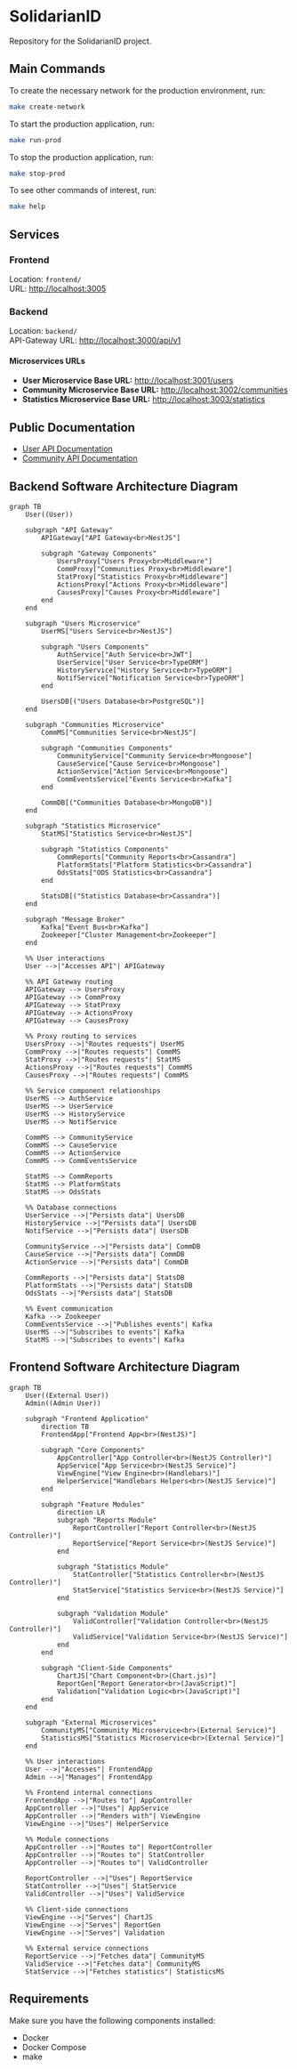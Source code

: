 # SolidarianID

Repository for the SolidarianID project.

## Main Commands

To create the necessary network for the production environment, run:

```sh
make create-network
```

To start the production application, run:

```sh
make run-prod
```

To stop the production application, run:

```sh
make stop-prod
```

To see other commands of interest, run:

```sh
make help
```

## Services

### Frontend

Location: `frontend/`  
URL: [http://localhost:3005](http://localhost:3005)

### Backend

Location: `backend/`  
API-Gateway URL: [http://localhost:3000/api/v1](http://localhost:3000/api/v1)

#### Microservices URLs

- **User Microservice Base URL:** [http://localhost:3001/users](http://localhost:3001/users)
- **Community Microservice Base URL:** [http://localhost:3002/communities](http://localhost:3002/communities)
- **Statistics Microservice Base URL:** [http://localhost:3003/statistics](http://localhost:3003/statistics)

## Public Documentation

- [User API Documentation](http://localhost:3000/api/v1/doc/users)
- [Community API Documentation](http://localhost:3000/api/v1/doc/communities)

## Backend Software Architecture Diagram

```mermaid
graph TB
    User((User))

    subgraph "API Gateway"
        APIGateway["API Gateway<br>NestJS"]

        subgraph "Gateway Components"
            UsersProxy["Users Proxy<br>Middleware"]
            CommProxy["Communities Proxy<br>Middleware"]
            StatProxy["Statistics Proxy<br>Middleware"]
            ActionsProxy["Actions Proxy<br>Middleware"]
            CausesProxy["Causes Proxy<br>Middleware"]
        end
    end

    subgraph "Users Microservice"
        UserMS["Users Service<br>NestJS"]

        subgraph "Users Components"
            AuthService["Auth Service<br>JWT"]
            UserService["User Service<br>TypeORM"]
            HistoryService["History Service<br>TypeORM"]
            NotifService["Notification Service<br>TypeORM"]
        end

        UsersDB[("Users Database<br>PostgreSQL")]
    end

    subgraph "Communities Microservice"
        CommMS["Communities Service<br>NestJS"]

        subgraph "Communities Components"
            CommunityService["Community Service<br>Mongoose"]
            CauseService["Cause Service<br>Mongoose"]
            ActionService["Action Service<br>Mongoose"]
            CommEventsService["Events Service<br>Kafka"]
        end

        CommDB[("Communities Database<br>MongoDB")]
    end

    subgraph "Statistics Microservice"
        StatMS["Statistics Service<br>NestJS"]

        subgraph "Statistics Components"
            CommReports["Community Reports<br>Cassandra"]
            PlatformStats["Platform Statistics<br>Cassandra"]
            OdsStats["ODS Statistics<br>Cassandra"]
        end

        StatsDB[("Statistics Database<br>Cassandra")]
    end

    subgraph "Message Broker"
        Kafka["Event Bus<br>Kafka"]
        Zookeeper["Cluster Management<br>Zookeeper"]
    end

    %% User interactions
    User -->|"Accesses API"| APIGateway

    %% API Gateway routing
    APIGateway --> UsersProxy
    APIGateway --> CommProxy
    APIGateway --> StatProxy
    APIGateway --> ActionsProxy
    APIGateway --> CausesProxy

    %% Proxy routing to services
    UsersProxy -->|"Routes requests"| UserMS
    CommProxy -->|"Routes requests"| CommMS
    StatProxy -->|"Routes requests"| StatMS
    ActionsProxy -->|"Routes requests"| CommMS
    CausesProxy -->|"Routes requests"| CommMS

    %% Service component relationships
    UserMS --> AuthService
    UserMS --> UserService
    UserMS --> HistoryService
    UserMS --> NotifService

    CommMS --> CommunityService
    CommMS --> CauseService
    CommMS --> ActionService
    CommMS --> CommEventsService

    StatMS --> CommReports
    StatMS --> PlatformStats
    StatMS --> OdsStats

    %% Database connections
    UserService -->|"Persists data"| UsersDB
    HistoryService -->|"Persists data"| UsersDB
    NotifService -->|"Persists data"| UsersDB

    CommunityService -->|"Persists data"| CommDB
    CauseService -->|"Persists data"| CommDB
    ActionService -->|"Persists data"| CommDB

    CommReports -->|"Persists data"| StatsDB
    PlatformStats -->|"Persists data"| StatsDB
    OdsStats -->|"Persists data"| StatsDB

    %% Event communication
    Kafka --> Zookeeper
    CommEventsService -->|"Publishes events"| Kafka
    UserMS -->|"Subscribes to events"| Kafka
    StatMS -->|"Subscribes to events"| Kafka
```

## Frontend Software Architecture Diagram

```mermaid
graph TB
    User((External User))
    Admin((Admin User))

    subgraph "Frontend Application"
        direction TB
        FrontendApp["Frontend App<br>(NestJS)"]

        subgraph "Core Components"
            AppController["App Controller<br>(NestJS Controller)"]
            AppService["App Service<br>(NestJS Service)"]
            ViewEngine["View Engine<br>(Handlebars)"]
            HelperService["Handlebars Helpers<br>(NestJS Service)"]
        end

        subgraph "Feature Modules"
            direction LR
            subgraph "Reports Module"
                ReportController["Report Controller<br>(NestJS Controller)"]
                ReportService["Report Service<br>(NestJS Service)"]
            end

            subgraph "Statistics Module"
                StatController["Statistics Controller<br>(NestJS Controller)"]
                StatService["Statistics Service<br>(NestJS Service)"]
            end

            subgraph "Validation Module"
                ValidController["Validation Controller<br>(NestJS Controller)"]
                ValidService["Validation Service<br>(NestJS Service)"]
            end
        end

        subgraph "Client-Side Components"
            ChartJS["Chart Component<br>(Chart.js)"]
            ReportGen["Report Generator<br>(JavaScript)"]
            Validation["Validation Logic<br>(JavaScript)"]
        end
    end

    subgraph "External Microservices"
        CommunityMS["Community Microservice<br>(External Service)"]
        StatisticsMS["Statistics Microservice<br>(External Service)"]
    end

    %% User interactions
    User -->|"Accesses"| FrontendApp
    Admin -->|"Manages"| FrontendApp

    %% Frontend internal connections
    FrontendApp -->|"Routes to"| AppController
    AppController -->|"Uses"| AppService
    AppController -->|"Renders with"| ViewEngine
    ViewEngine -->|"Uses"| HelperService

    %% Module connections
    AppController -->|"Routes to"| ReportController
    AppController -->|"Routes to"| StatController
    AppController -->|"Routes to"| ValidController

    ReportController -->|"Uses"| ReportService
    StatController -->|"Uses"| StatService
    ValidController -->|"Uses"| ValidService

    %% Client-side connections
    ViewEngine -->|"Serves"| ChartJS
    ViewEngine -->|"Serves"| ReportGen
    ViewEngine -->|"Serves"| Validation

    %% External service connections
    ReportService -->|"Fetches data"| CommunityMS
    ValidService -->|"Fetches data"| CommunityMS
    StatService -->|"Fetches statistics"| StatisticsMS
```

## Requirements

Make sure you have the following components installed:

- Docker
- Docker Compose
- make

